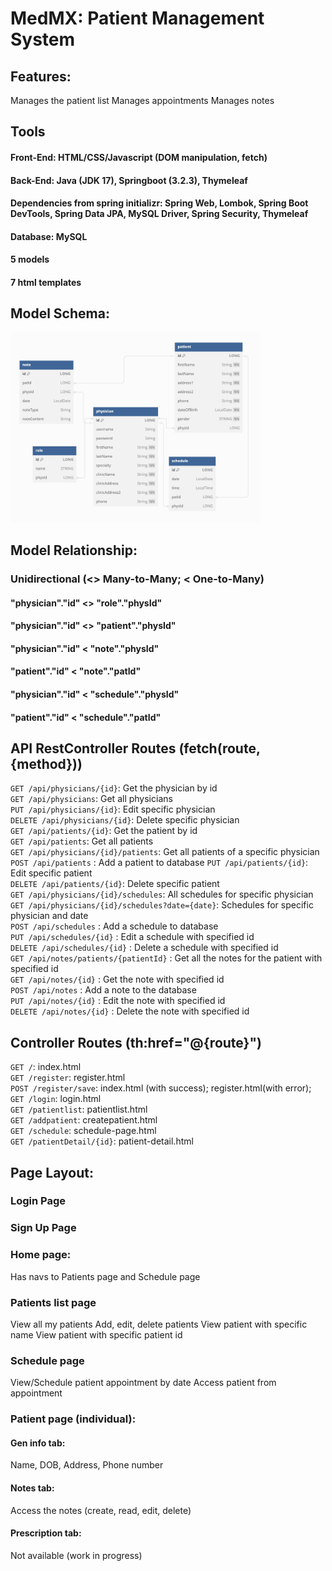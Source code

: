 # MedMX: Patient Management System

## Features:
Manages the patient list
Manages appointments
Manages notes

## Tools
#### Front-End: HTML/CSS/Javascript (DOM manipulation, fetch)
#### Back-End: Java (JDK 17), Springboot (3.2.3), Thymeleaf
#### Dependencies from spring initializr: Spring Web, Lombok, Spring Boot DevTools, Spring Data JPA, MySQL Driver, Spring Security, Thymeleaf
#### Database: MySQL
#### 5 models
#### 7 html templates

## Model Schema:
<img src="medmx-schema.jpg" alt="schema" width="400px">

## Model Relationship:
### Unidirectional (<> Many-to-Many; < One-to-Many)
#### "physician"."id" <> "role"."physId"
#### "physician"."id" <> "patient"."physId"
#### "physician"."id" < "note"."physId"
#### "patient"."id" < "note"."patId"
#### "physician"."id" < "schedule"."physId"
#### "patient"."id" < "schedule"."patId"

## API RestController Routes (fetch(route, {method}))
`GET /api/physicians/{id}`: Get the physician by id  
`GET /api/physicians`: Get all physicians  
`PUT /api/physicians/{id}`: Edit specific physician  
`DELETE /api/physicians/{id}`: Delete specific physician  
`GET /api/patients/{id}`: Get the patient by id  
`GET /api/patients`: Get all patients  
`GET /api/physicians/{id}/patients`: Get all patients of a specific physician  
`POST /api/patients` : Add a patient to database
`PUT /api/patients/{id}`: Edit specific patient  
`DELETE /api/patients/{id}`: Delete specific patient  
`GET /api/physicians/{id}/schedules`: All schedules for specific physician  
`GET /api/physicians/{id}/schedules?date={date}`: Schedules for specific physician and date  
`POST /api/schedules` : Add a schedule to database  
`PUT /api/schedules/{id}` : Edit a schedule with specified id  
`DELETE /api/schedules/{id}` : Delete a schedule with specified id  
`GET /api/notes/patients/{patientId}` : Get all the notes for the patient with specified id  
`GET /api/notes/{id}` : Get the note with specified id  
`POST /api/notes` : Add a note to the database  
`PUT /api/notes/{id}` : Edit the note with specified id  
`DELETE /api/notes/{id}` : Delete the note with specified id  

## Controller Routes (th:href="@{route}")
`GET /`: index.html  
`GET /register`: register.html  
`POST /register/save`: index.html (with success); register.html(with error);  
`GET /login`: login.html  
`GET /patientlist`: patientlist.html  
`GET /addpatient`: createpatient.html  
`GET /schedule`: schedule-page.html  
`GET /patientDetail/{id}`: patient-detail.html  

## Page Layout:
### Login Page
### Sign Up Page
### Home page:
Has navs to Patients page and Schedule page

### Patients list page
View all my patients
Add, edit, delete patients
View patient with specific name
View patient with specific patient id

### Schedule page
View/Schedule patient appointment by date
Access patient from appointment


### Patient page (individual):
#### Gen info tab:
Name, DOB, Address, Phone number

#### Notes tab:
Access the notes (create, read, edit, delete)

#### Prescription tab:
Not available (work in progress)

